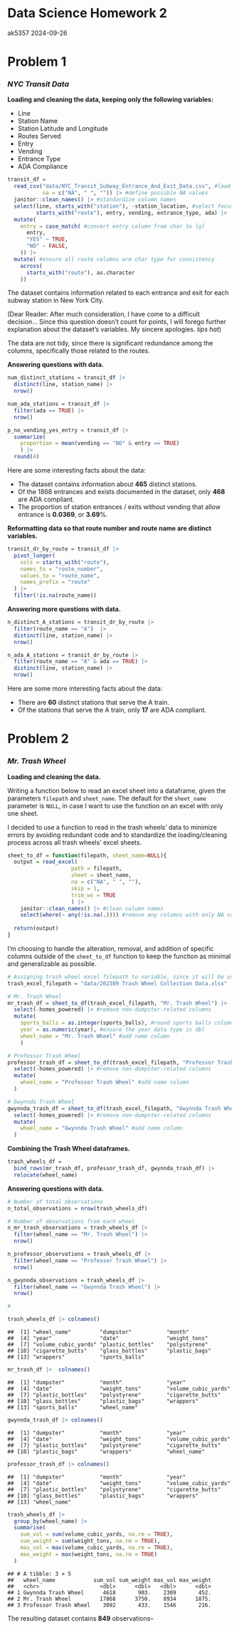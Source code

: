 Data Science Homework 2
================
ak5357
2024-09-26

# Problem 1

### *NYC Transit Data*

**Loading and cleaning the data, keeping only the following variables:**

- Line
- Station Name
- Station Latitude and Longitude
- Routes Served
- Entry
- Vending
- Entrance Type
- ADA Compliance

``` r
transit_df = 
  read_csv("data/NYC_Transit_Subway_Entrance_And_Exit_Data.csv", #load data
           na = c("NA", " ", "")) |> #define possible NA values
  janitor::clean_names() |> #standardize column names
  select(line, starts_with("station"), -station_location, #select focus columns
         starts_with("route"), entry, vending, entrance_type, ada) |> 
  mutate(
    entry = case_match( #convert entry column from char to lgl
      entry,
      "YES" ~ TRUE,
      "NO" ~ FALSE,
    )) |> 
  mutate( #ensure all route columns are char type for consistency
    across(
      starts_with("route"), as.character
    ))
```

The dataset contains information related to each entrance and exit for
each subway station in New York City.

(Dear Reader: After much consideration, I have come to a difficult
decision… Since this question doesn’t count for points, I will forego
further explanation about the dataset’s variables. My sincere apologies.
*tips hat*)

The data are not tidy, since there is significant redundance among the
columns, specifically those related to the routes.

**Answering questions with data.**

``` r
num_distinct_stations = transit_df |> 
  distinct(line, station_name) |> 
  nrow()

num_ada_stations = transit_df |> 
  filter(ada == TRUE) |> 
  nrow()

p_no_vending_yes_entry = transit_df |> 
  summarize(
    proportion = mean(vending == "NO" & entry == TRUE)
    ) |> 
  round(4)
```

Here are some interesting facts about the data:

- The dataset contains information about **465** distinct stations.
- Of the 1868 entrances and exists documented in the dataset, only
  **468** are ADA compliant.
- The proportion of station entrances / exits without vending that allow
  entrance is **0.0369**, or **3.69**%.

**Reformatting data so that route number and route name are distinct
variables.**

``` r
transit_dr_by_route = transit_df |> 
  pivot_longer(
    cols = starts_with("route"),
    names_to = "route_number",
    values_to = "route_name",
    names_prefix = "route"
  ) |> 
  filter(!is.na(route_name))
```

**Answering more questions with data.**

``` r
n_distinct_A_stations = transit_dr_by_route |> 
  filter(route_name == "A")  |> 
  distinct(line, station_name) |> 
  nrow()

n_ada_A_stations = transit_dr_by_route |> 
  filter(route_name == "A" & ada == TRUE) |> 
  distinct(line, station_name) |> 
  nrow()
```

Here are some more interesting facts about the data:

- There are **60** distinct stations that serve the A train.
- Of the stations that serve the A train, only **17** are ADA compliant.

# Problem 2

### *Mr. Trash Wheel*

**Loading and cleaning the data.**

Writing a function below to read an excel sheet into a dataframe, given
the parameters `filepath` and `sheet_name`. The default for the
`sheet_name` parameter is `NULL`, in case I want to use the function on
an excel with only one sheet.

I decided to use a function to read in the trash wheels’ data to
minimize errors by avoiding redundant code and to standardize the
loading/cleaning process across all trash wheels’ excel sheets.

``` r
sheet_to_df = function(filepath, sheet_name=NULL){
  output = read_excel(
                    path = filepath,
                    sheet = sheet_name,
                    na = c("NA", " ", ""),
                    skip = 1,
                    trim_ws = TRUE
                    ) |> 
    janitor::clean_names() |> #clean column names
    select(where(~ any(!is.na(.)))) #remove any columns with only NA values
  
  return(output)
}
```

I’m choosing to handle the alteration, removal, and addition of specific
columns outside of the `sheet_to_df` function to keep the function as
minimal and generalizable as possible.

``` r
# Assigning trash wheel excel filepath to variable, since it will be used repeatedly
trash_excel_filepath = "data/202309 Trash Wheel Collection Data.xlsx"

# Mr. Trash Wheel
mr_trash_df = sheet_to_df(trash_excel_filepath, "Mr. Trash Wheel") |>
  select(-homes_powered) |> #remove non-dumpster-related columns
  mutate(
    sports_balls = as.integer(sports_balls), #round sports balls column
    year = as.numeric(year), #ensure the year data type is dbl
    wheel_name = "Mr. Trash Wheel" #add name column
    )

# Professor Trash Wheel
professor_trash_df = sheet_to_df(trash_excel_filepath, "Professor Trash Wheel") |>
  select(-homes_powered) |> #remove non-dumpster-related columns
  mutate(
    wheel_name = "Professor Trash Wheel" #add name column
  )

# Gwynnda Trash Wheel
gwynnda_trash_df = sheet_to_df(trash_excel_filepath, "Gwynnda Trash Wheel") |>
  select(-homes_powered) |> #remove non-dumpster-related columns
  mutate(
    wheel_name = "Gwynnda Trash Wheel" #add name column
  )
```

**Combining the Trash Wheel dataframes.**

``` r
trash_wheels_df = 
  bind_rows(mr_trash_df, professor_trash_df, gwynnda_trash_df) |> 
  relocate(wheel_name)
```

**Answering questions with data.**

``` r
# Number of total observations
n_total_observations = nrow(trash_wheels_df)

# Number of observations from each wheel
n_mr_trash_observations = trash_wheels_df |> 
  filter(wheel_name == "Mr. Trash Wheel") |> 
  nrow()

n_professor_observations = trash_wheels_df |> 
  filter(wheel_name == "Professor Trash Wheel") |> 
  nrow()

n_gwynnda_observations = trash_wheels_df |> 
  filter(wheel_name == "Gwynnda Trash Wheel") |> 
  nrow()

#

trash_wheels_df |> colnames()
```

    ##  [1] "wheel_name"         "dumpster"           "month"             
    ##  [4] "year"               "date"               "weight_tons"       
    ##  [7] "volume_cubic_yards" "plastic_bottles"    "polystyrene"       
    ## [10] "cigarette_butts"    "glass_bottles"      "plastic_bags"      
    ## [13] "wrappers"           "sports_balls"

``` r
mr_trash_df |>  colnames()
```

    ##  [1] "dumpster"           "month"              "year"              
    ##  [4] "date"               "weight_tons"        "volume_cubic_yards"
    ##  [7] "plastic_bottles"    "polystyrene"        "cigarette_butts"   
    ## [10] "glass_bottles"      "plastic_bags"       "wrappers"          
    ## [13] "sports_balls"       "wheel_name"

``` r
gwynnda_trash_df |> colnames()
```

    ##  [1] "dumpster"           "month"              "year"              
    ##  [4] "date"               "weight_tons"        "volume_cubic_yards"
    ##  [7] "plastic_bottles"    "polystyrene"        "cigarette_butts"   
    ## [10] "plastic_bags"       "wrappers"           "wheel_name"

``` r
professor_trash_df |> colnames()
```

    ##  [1] "dumpster"           "month"              "year"              
    ##  [4] "date"               "weight_tons"        "volume_cubic_yards"
    ##  [7] "plastic_bottles"    "polystyrene"        "cigarette_butts"   
    ## [10] "glass_bottles"      "plastic_bags"       "wrappers"          
    ## [13] "wheel_name"

``` r
trash_wheels_df |> 
  group_by(wheel_name) |> 
  summarise(
    sum_vol = sum(volume_cubic_yards, na.rm = TRUE),
    sum_weight = sum(weight_tons, na.rm = TRUE),
    max_vol = max(volume_cubic_yards, na.rm = TRUE),
    max_weight = max(weight_tons, na.rm = TRUE)
  )
```

    ## # A tibble: 3 × 5
    ##   wheel_name            sum_vol sum_weight max_vol max_weight
    ##   <chr>                   <dbl>      <dbl>   <dbl>      <dbl>
    ## 1 Gwynnda Trash Wheel      4618       903.    2309       452.
    ## 2 Mr. Trash Wheel         17868      3750.    8934      1875.
    ## 3 Professor Trash Wheel    3092       433.    1546       216.

The resulting dataset contains **849** observations–

